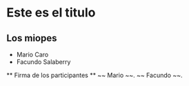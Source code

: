 # Este es el titulo
## Los miopes
- Mario Caro
- Facundo Salaberry

** Firma de los participantes ** 
~~ Mario ~~.
~~ Facundo ~~.
